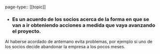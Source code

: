 page-type:: [[topic]]
- ### Es un acuerdo de los socios acerca de la forma en que se van a ir obteniendo acciones a medida que vaya avanzando el proyecto.

Al haberse acordado de antemano evita problemas, por ejemplo si uno de los socios decide abandonar la empresa a los pocos meses.



